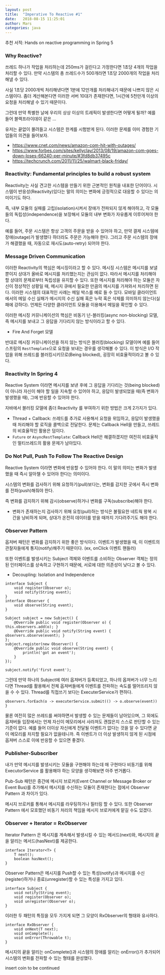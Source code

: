 ```yaml
---
layout: post
title:  "Imperative To Reactive #1"
date:   2018-08-15 11:25:01
author: Mars
categories: java
---
```


추천 서적: Hands on reactive programming in Spring 5 



 
 
 
### Why Reactive?
쓰레드 하나가 작업을 처리하는데 250ms가 걸린다고 가정한다면 1초당 4개의 작업을 처리할 수 있다. 
만약 시스템의 총 쓰레드수가 500개라면 1초당 2000개의 작업을 처리해낼 수 있다.


사실 1초당 2000개씩 처리해낸다면 1분에 12만개를 처리해내기 때문에 나쁘지 않은 시스템이다.
좀더 계산해본다면 이러한 서버 10대가 존재한다면, 1시간에 5천만개 이상의 요청을 처리해낼 수 있기 때문이다. 


그런데 만약 특별한 날에 우리의 상상 이상의 트레픽이 발생한다면 어떻게 될까?
예를 들어 블랙프라이데이 같은 ...


유저는 끝없이 몰려들고 시스템은 한계를 시험받게 된다.
이러한 문제를 이미 경험한 기업들의 의견을 들어보자.

- https://www.cnet.com/news/amazon-com-hit-with-outages/ 
- https://www.forbes.com/sites/kellyclay/2013/08/19/amazon-com-goes-down-loses-66240-per-minute/#3fd8db37495c 
- https://techcrunch.com/2011/11/25/walmart-black-friday/ 


  
  
### Reactivity: Fundamental principles to build a robust system
Reactivity는 사실 견고한 시스템을 만들기 위한 근본적인 원칙을 내포한 단어이다.
시스템이 반응성(Reactivity)있다는 말의 의미는 변화에 긍정적으로 대응할 수 있다는 의미이기도 하다.


즉, 내부 모듈의 실패를 고립(isolation)시켜서 장애가 전파되지 않게 해야하고, 
각 모듈들의 독립성(independence)을 보장해서 모듈의 내부 변화가 자유롭게 이루어져야 한다.


예를 들어, 주문 시스템은 항상 고객의 주문을 받을 수 있어야 하고, 만약 결제 시스템에 장애(outage)가 발생했다 하더라도 주문은 가능해야 한다.
그리고 주문 시스템의 장애가 해결했을 때, 자동으로 재시도(auto-retry) 되어야 한다. 


### Message Driven Communication
이러한 Reactivity의 핵심은 메시징이라고 할 수 있다. 메시징 시스템은 메시지를 보낼 뿐이지 상대가 올바로 메시지를 처리했는지는 관심이 없다. 따라서 메시지를 처리해야 할 상대의 문제로부터 독립성을 유지할 수 있다. 또한 메시지를 처리해야 하는 모듈은 자신이 정상적인 상황일 때, 메시지 큐에서 필요한 만큼의 메시지를 가져와서 처리하면 된다. 이러한 시스템의 대표적인 사례는 메일 박스를 예로 들 수 있다. 
모바일 클라이언트에서의 메일 수신 실패가 메시지의 수신 실패 혹은 누락 혹은 삭제를 의미하지 않는다(실패에 강하다). 언제든 다양한 클라이언트 모듈을 이용해서 메일을 확인할 수 있다. 


이러한 메시징 커뮤니케이션의 핵심은 비동기 넌-블러킹(async non-blocking) 모델, 즉 메시지를 보내고 그 응답을 기다리지 않는 방식이라고 할 수 있다. 
- Fire And Forget 모델


반대로 메시징 커뮤니케이션을 하지 않는 방식은 블러킹(blocking) 모델이며 예를 들어 스프링의 `RestTemplate`으로 요청을 보내는 경우를 생각해볼 수 있다. 
이 방식은 I/O 작업을 위해 쓰레드를 블러킹시키므로(Being blocked), 굉장히 비효율적이라고 볼 수 있다. 
   

### Reactivity In Spring 4
Reactive System 이라면 메시지를 보낸 후에 그 응답을 기다리는 것(being blocked)이 아니라 자신이 해야 할 일을 지속할 수 있어야 하고, 
응답이 발생되었을 때(즉 변화가 발생했을 때), 그에 반응할 수 있어야 한다.


자바에서 블러킹 모델에 좀더 Reactivity 를 부여하기 위한 방법은 크게 2가지가 있다.
- Thread + Callback: 쓰레드를 추가로 사용해서 요청을 위임하고, 응답이 발생했을 때 처리해야 할 로직을 콜백으로 전달한다. 문제는 Callback Hell을 만들고, 쓰레드의 비효율적인 활용은 덤이다.
- `Future` or `AsyncRestTemplate`: Callback Hell은 해결하겠지만 여전히 비효율적인 멀티쓰레드의 활용 문제가 남아있다. 



### Do Not Pull, Push To Follow The Reactive Design
Reactive System 이라면 변화에 반응할 수 있어야 한다. 
이 말의 의미는 변화가 발생했을 때 즉시 알아챌 수 있어야 한다는 의미이다.

시스템의 변화를 검사하기 위해 요청하기(pull)보다는, 변화를 감지한 곳에서 즉시 변화를 전파(push)해줘야 한다.

즉 변화를 감지하기 위해 감시(observe)하거나 변화를 구독(subscribe)해야 한다.


- 변화가 존재하는지 검사하기 위해 요청(pull)하는 방식은 불필요한 네트웍 왕복 시간을 낭비하게 되며, 상대가 온전히 데이터를 받을 때까지 기다려주기도 해야 한다.

### Observer Pattern 
옵저버 패턴은 변화를 감지하기 위한 좋은 방식이다. 
이벤트가 발생했을 때, 이 이벤트의 관찰자들에게 통지(notify)해주기 때문이다. (ex, onClick 이벤트 핸들러)

또한 이벤트를 발생시키는 Subject 객체와 이벤트를 소비하는 Observer 객체는 정의된 인터페이스를 상속하고 구현하기 때문에, 서로에 대한 의존성이 낮다고 볼 수 있다. 
- Decoupling: Isolation and Independence 


```
interface Subject {
	void register(Observer o);
	void notify(String event);
}
interface Observer {
	void observe(String event);
}

Subject subject = new Subject() {
	@Override public void register(Observer o) { this.observers.add(o); }
	@Override public void notify(String event) { observers.observe(event); }
};
subject.register(new Observer() { 
	@Override public void observe(String event) { 
		println('got an event'); 
	} 
});

subject.notify('first event');
```

그런데 만약 하나의 Subject에 여러 옵져버가 등록되었고, 하나의 옵져버가 너무 느리다면 Thread를 활용해서 전체 옵져버들에게 이벤트를 전파하는 속도를 떨어뜨리지 않을 수 수 있다.
Thread를 직접쓰기 보다는 ExecuterService가 편하다.

```
observers.forEach(o -> executerService.submit(() -> o.observe(event)) }

``` 

물론 여전히 많은 쓰레드를 써야하면서 발생할 수 있는 문제들이 남아있으며, 그 외에도 옵져버들 입장에서는 언제 자신이 메모리에서 사라져도 괜찮은지 스스로 판단할 수 있는 기준이 없다. 
예를 들어 더이상 자신에게 전달될 이벤트가 없다는 것을 알 수 있다면 굳이 메모리를 차지할 필요가 없을테니까. 즉 이벤트가 더 이상 발생하지 않게 된 시점에 옵져버 스스로 이에 반응할 수 있으면 좋겠다.   


### Publisher-Subscriber
내가 만약 메시지를 발생시키는 모듈을 구현해야 하는데 매 구현마다 비동기를 위해 ExecutorService 를 활용해야 하는 모양을 생각해보면 아주 번거롭다.

Pub-Sub 패턴은 중간에 메시지 브로커(Event Channel or Message Broker or Event Bus)를 추가해서 메시지를 수신하는 모듈이 존재한다는 점에서 Observer Pattern 과 차이가 있다. 


메시지 브로커를 통해서 메시지를 라우팅하거나 필터링 할 수 있다. 
또한 Observer Pattern 에서 모호했던 비동기 처리의 책임을 메시지 브로커에게 맡길 수도 있겠다.

   
### Observer + Iterator = RxObserver
Iterator Pattern 은 메시지를 계속해서 발생시킬 수 있는 메서드(next)와, 메시지의 끝을 알리는 메서드(hasNext)를 제공한다.

```
interface Iterator<T> {
	T next();
	boolean hasNext();
} 
``` 

Observer Pattern은 메시지를 Push할 수 있는 특성(notify)과 메시지를 수신(register)하거나 종료(unregister)할 수 있는 특성을 가지고 있다.

```
interface Subject {
	void notify(String event);
	void register(Observer o);
	void unregister(Observer o);
}
``` 

이러한 두 패턴의 특징을 모두 가지게 되면 그 모양이 RxObserver의 형태와 유사하다.

```
interface RxObserver {
	void onNext(T next);
	void onComplete();
	void onError(Throwable t);
}  
```
메시지의 끝을 알리는 onComplete()과 시스템의 장애를 알리는 onError()가 추가되어 시스템의 변화를 전파할 수 있는 형태를 완성했다.



insert coin to be continued
